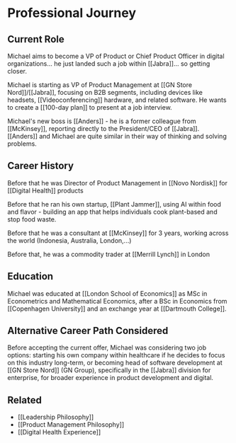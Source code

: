 # Professional Journey

## Current Role
Michael aims to become a VP of Product or Chief Product Officer in digital organizations... he just landed such a job within [[Jabra]]... so getting closer. 

Michael is starting as VP of Product Management at [[GN Store Nord]]/[[Jabra]], focusing on B2B segments, including devices like headsets, [[Videoconferencing]] hardware, and related software. He wants to create a [[100-day plan]] to present at a job interview.

Michael's new boss is [[Anders]] - he is a former colleague from [[McKinsey]], reporting directly to the President/CEO of [[Jabra]]. [[Anders]] and Michael are quite similar in their way of thinking and solving problems.  

## Career History
Before that he was Director of Product Management in [[Novo Nordisk]] for [[Digital Health]] products

Before that he ran his own startup, [[Plant Jammer]], using AI within food and flavor - building an app that helps individuals cook plant-based and stop food waste.

Before that he was a consultant at [[McKinsey]] for 3 years, working across the world (Indonesia, Australia, London,...)

Before that, he was a commodity trader at [[Merrill Lynch]] in London

## Education
Michael was educated at [[London School of Economics]] as MSc in Econometrics and Mathematical Economics, after a BSc in Economics from [[Copenhagen University]] and an exchange year at [[Dartmouth College]].

## Alternative Career Path Considered
Before accepting the current offer, Michael was considering two job options: starting his own company within healthcare if he decides to focus on this industry long-term, or becoming head of software development at [[GN Store Nord]] (GN Group), specifically in the [[Jabra]] division for enterprise, for broader experience in product development and digital.

## Related
- [[Leadership Philosophy]]
- [[Product Management Philosophy]]
- [[Digital Health Experience]]